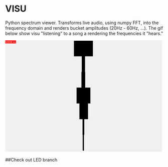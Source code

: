 # VISU
Python spectrum viewer. Transforms live audio, using numpy FFT, into the frequency domain and renders bucket amplitudes (20Hz - 60Hz, ...). The gif below show visu "listening" to a song a rendering the frequencies it "hears."

![gif of visu](visu.gif)


##Check out LED branch
